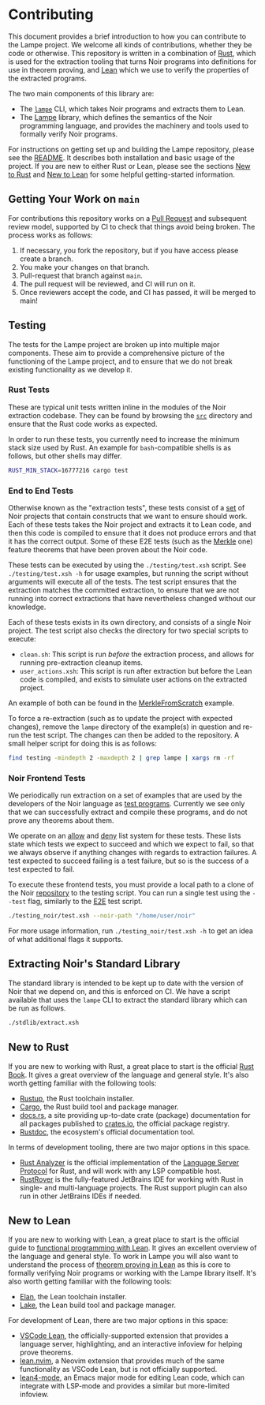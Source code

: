 # Contributing

This document provides a brief introduction to how you can contribute to the Lampe project. We
welcome all kinds of contributions, whether they be code or otherwise. This repository is written in
a combination of [Rust](https://www.rust-lang.org), which is used for the extraction tooling that
turns Noir programs into definitions for use in theorem proving, and [Lean](https://lean-lang.org)
which we use to verify the properties of the extracted programs.

The two main components of this library are:

- The [`lampe`](../src/) CLI, which takes Noir programs and extracts them to Lean.
- The [Lampe](../Lampe/) library, which defines the semantics of the Noir programming language, and
  provides the machinery and tools used to formally verify Noir programs.

For instructions on getting set up and building the Lampe repository, please see the
[README](../README.md#Installation). It describes both installation and basic usage of the project.
If you are new to either Rust or Lean, please see the sections [New to Rust](#new-to-rust) and
[New to Lean](#new-to-lean) for some helpful getting-started information.

## Getting Your Work on `main`

For contributions this repository works on a [Pull Request](https://github.com/reilabs/lampe/pulls)
and subsequent review model, supported by CI to check that things avoid being broken. The process
works as follows:

1. If necessary, you fork the repository, but if you have access please create a branch.
2. You make your changes on that branch.
3. Pull-request that branch against `main`.
4. The pull request will be reviewed, and CI will run on it.
5. Once reviewers accept the code, and CI has passed, it will be merged to main!

## Testing

The tests for the Lampe project are broken up into multiple major components. These aim to provide
a comprehensive picture of the functioning of the Lampe project, and to ensure that we do not break
existing functionality as we develop it.

### Rust Tests

These are typical unit tests written inline in the modules of the Noir extraction codebase. They can
be found by browsing the [`src`](../src/) directory and ensure that the Rust code works as expected.

In order to run these tests, you currently need to increase the minimum stack size used by Rust. An
example for `bash`-compatible shells is as follows, but other shells may differ.

```bash
RUST_MIN_STACK=16777216 cargo test
```

### End to End Tests

Otherwise known as the "extraction tests", these tests consist of a [set](../testing/) of Noir
projects that contain constructs that we want to ensure should work. Each of these tests takes the
Noir project and extracts it to Lean code, and then this code is compiled to ensure that it does not
produce errors and that it has the correct output. Some of these E2E tests (such as the
[Merkle](../testing/Merkle/) one) feature theorems that have been proven about the Noir code.

These tests can be executed by using the `./testing/test.xsh` script. See `./testing/test.xsh -h`
for usage examples, but running the script without arguments will execute all of the tests. The
test script ensures that the extraction matches the committed extraction, to ensure that we are
not running into correct extractions that have nevertheless changed without our knowledge.

Each of these tests exists in its own directory, and consists of a single Noir project. The test
script also checks the directory for two special scripts to execute:

- `clean.sh`: This script is run _before_ the extraction process, and allows for running
  pre-extraction cleanup items.
- `user_actions.xsh`: This script is run after extraction but before the Lean code is compiled, and
  exists to simulate user actions on the extracted project.

An example of both can be found in the [MerkleFromScratch](../testing/MerkleFromScratch) example.

To force a re-extraction (such as to update the project with expected changes), remove the `lampe`
directory of the example(s) in question and re-run the test script. The changes can then be added to
the repository. A small helper script for doing this is as follows:

```bash
find testing -mindepth 2 -maxdepth 2 | grep lampe | xargs rm -rf
```

### Noir Frontend Tests

We periodically run extraction on a set of examples that are used by the developers of the Noir
language as [test programs](https://github.com/noir-lang/noir/tree/master/test_programs). Currently
we see only that we can successfully extract and compile these programs, and do not prove any
theorems about them.

We operate on an [allow](../testing_noir/should_succeed) and [deny](../testing_noir/should_fail)
list system for these tests. These lists state which tests we expect to succeed and which we expect
to fail, so that we always observe if anything changes with regards to extraction failures. A test
expected to succeed failing is a test failure, but so is the success of a test expected to fail.

To execute these frontend tests, you must provide a local path to a clone of the Noir
[repository](https://github.com/noir-lang/noir) to the testing script. You can run a single test
using the `--test` flag, similarly to the [E2E](#end-to-end-tests) test script.

```bash
./testing_noir/test.xsh --noir-path "/home/user/noir"
```

For more usage information, run `./testing_noir/test.xsh -h` to get an idea of what additional flags
it supports.

## Extracting Noir's Standard Library

The standard library is intended to be kept up to date with the version of Noir that we depend on,
and this is enforced on CI. We have a script available that uses the `lampe` CLI to extract the
standard library which can be run as follows.

```bash
./stdlib/extract.xsh
```

## New to Rust

If you are new to working with Rust, a great place to start is the official
[Rust Book](https://doc.rust-lang.org/book/). It gives a great overview of the language and general
style. It's also worth getting familiar with the following tools:

- [Rustup](https://rustup.rs), the Rust toolchain installer.
- [Cargo](https://doc.rust-lang.org/cargo/), the Rust build tool and package manager.
- [docs.rs](https://docs.rs), a site providing up-to-date crate (package) documentation for all
  packages published to [crates.io](https://crates.io), the official package registry.
- [Rustdoc](https://doc.rust-lang.org/rustdoc/index.html), the ecosystem's official documentation
  tool.

In terms of development tooling, there are two major options in this space.

- [Rust Analyzer](https://rust-analyzer.github.io) is the official implementation of the
  [Language Server Protocol](https://microsoft.github.io/language-server-protocol/) for Rust, and
  will work with any LSP compatible host.
- [RustRover](https://www.jetbrains.com/rust/) is the fully-featured JetBrains IDE for working with
  Rust in single- and multi-language projects. The Rust support plugin can also run in other
  JetBrains IDEs if needed.

## New to Lean

If you are new to working with Lean, a great place to start is the official guide to
[functional programming with Lean](https://lean-lang.org/functional_programming_in_lean). It gives
an excellent overview of the language and general style. To work in Lampe you will also want to
understand the process of [theorem proving in Lean](https://lean-lang.org/theorem_proving_in_lean4)
as this is core to formally verifying Noir programs or working with the Lampe library itself. It's
also worth getting familiar with the following tools:

- [Elan](https://github.com/leanprover/elan), the Lean toolchain installer.
- [Lake](https://github.com/leanprover/lean4/blob/master/src/lake/README.md), the Lean build tool
  and package manager.

For development of Lean, there are two major options in this space:

- [VSCode Lean](https://github.com/leanprover/vscode-lean4), the officially-supported extension that
  provides a language server, highlighting, and an interactive infoview for helping prove theorems.
- [lean.nvim](https://github.com/Julian/lean.nvim), a Neovim extension that provides much of the
  same functionality as VSCode Lean, but is not officially supported.
- [lean4-mode](https://github.com/leanprover-community/lean4-mode), an Emacs major mode for editing
  Lean code, which can integrate with LSP-mode and provides a similar but more-limited infoview.

